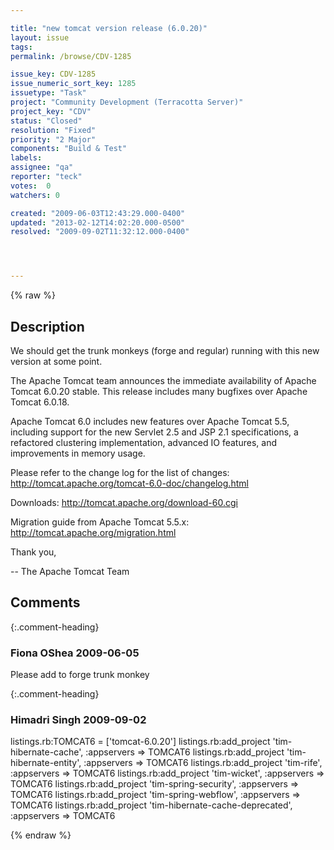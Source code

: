 ```yaml
---

title: "new tomcat version release (6.0.20)"
layout: issue
tags: 
permalink: /browse/CDV-1285

issue_key: CDV-1285
issue_numeric_sort_key: 1285
issuetype: "Task"
project: "Community Development (Terracotta Server)"
project_key: "CDV"
status: "Closed"
resolution: "Fixed"
priority: "2 Major"
components: "Build & Test"
labels: 
assignee: "qa"
reporter: "teck"
votes:  0
watchers: 0

created: "2009-06-03T12:43:29.000-0400"
updated: "2013-02-12T14:02:20.000-0500"
resolved: "2009-09-02T11:32:12.000-0400"




---
```


{% raw %}

## Description

<div markdown="1" class="description">

We should get the trunk monkeys (forge and regular) running with this new version at some point. 

The Apache Tomcat team announces the immediate availability of Apache
Tomcat 6.0.20 stable. This release includes many bugfixes over Apache
Tomcat 6.0.18.

Apache Tomcat 6.0 includes new features over Apache Tomcat 5.5,
including support for the new Servlet 2.5 and JSP 2.1 specifications, a
refactored clustering implementation, advanced IO features, and
improvements in memory usage.

Please refer to the change log for the list of changes:
http://tomcat.apache.org/tomcat-6.0-doc/changelog.html

Downloads:
http://tomcat.apache.org/download-60.cgi

Migration guide from Apache Tomcat 5.5.x:
http://tomcat.apache.org/migration.html

Thank you,

-- The Apache Tomcat Team



</div>

## Comments


{:.comment-heading}
### **Fiona OShea** <span class="date">2009-06-05</span>

<div markdown="1" class="comment">

Please add to forge trunk monkey

</div>


{:.comment-heading}
### **Himadri Singh** <span class="date">2009-09-02</span>

<div markdown="1" class="comment">

listings.rb:TOMCAT6 = ['tomcat-6.0.20']
listings.rb:add\_project 'tim-hibernate-cache', :appservers => TOMCAT6
listings.rb:add\_project 'tim-hibernate-entity', :appservers => TOMCAT6
listings.rb:add\_project 'tim-rife', :appservers => TOMCAT6
listings.rb:add\_project 'tim-wicket', :appservers => TOMCAT6
listings.rb:add\_project 'tim-spring-security', :appservers => TOMCAT6
listings.rb:add\_project 'tim-spring-webflow', :appservers => TOMCAT6
listings.rb:add\_project 'tim-hibernate-cache-deprecated', :appservers => TOMCAT6


</div>



{% endraw %}
